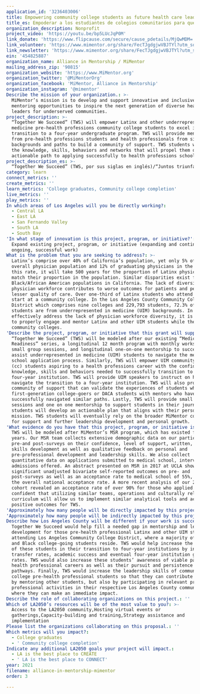 ```yaml
---
application_id: '3236403006'
title: Empowering community college students as future health care leaders
title_es: Empoderar a los estudiantes de colegios comunitarios para que tengan éxito como futuros líderes de atención médica
organization_description: Nonprofit
project_video: 'https://youtu.be/bp5LUcJqP0M'
link_donate: 'https://www.flipcause.com/secure/cause_pdetails/MjQwMDM='
link_volunteer: 'https://www.mimentor.org/share/FecTJgdgjwVBJTYl?utm_source=manual'
link_newsletter: 'https://www.mimentor.org/share/FecTJgdgjwVBJTYl?utm_source=manual'
ein: '454825887'
organization_name: Alliance in Mentorship / MiMentor
mailing_address_zip: '90815'
organization_website: 'https://www.MiMentor.org'
organization_twitter: '@MiMentorOrg'
organization_facebook: 'MiMentor, Alliance in Mentorship'
organization_instagram: '@mimentor'
Describe the mission of your organization.: >-
  MiMentor’s mission is to develop and support innovative and inclusive
  mentoring opportunities to inspire the next generation of diverse healthcare
  leaders for underserved communities.
project_description: >-
  “Together We Succeed” (TWS) will empower Latinx and other underrepresented in
  medicine pre-health professions community college students to excel in their
  transition to a four-year undergraduate program. TWS will provide mentorship
  from pre-health professions students and health professionals from similar
  backgrounds and paths to build a community of support. TWS students will gain
  the knowledge, skills, behaviors and networks that will propel them on an
  actionable path to applying successfully to health professions schools.
project_description_es: >-
  “Together We Succeed” (TWS, por sus siglas en inglés)/“Juntos triunfamos” dará la fuerza a los latinos y a los estudiantes subrepresentados en las profesiones médicas para triunfar en su transición de colegio comunitario a un programa universitario de cuatro años. “Juntos triunfamos” proporcionará tutoría de estudiantes y profesionales de la salud con orígenes similares, para construir una comunidad de apoyo. Los estudiantes obtendrán el conocimiento, las habilidades, los comportamientos y los contactos para impulsarlos hacia adelante en un camino para matricularse con éxito en las escuelas profesionales de la salud.
category: learn
connect_metrics: ''
create_metrics: ''
learn_metrics: 'College graduates, Community college completion'
live_metrics: ''
play_metrics: ''
In which areas of Los Angeles will you be directly working?:
  - Central LA
  - East LA
  - San Fernando Valley
  - South LA
  - South Bay
'In what stage of innovation is this project, program, or initiative?': >-
  Expand existing project, program, or initiative (expanding and continuing
  ongoing, successful work)
What is the problem that you are seeking to address?: >-
  Latinx’s comprise over 40% of California’s population, yet only 5% of the
  overall physician population and 12% of graduating physicians in the state. At
  this rate, it will take 500 years for the proportion of Latinx physicians to
  match their proportion in the population. Similar disparities exist for
  Black/African American populations in California. The lack of diversity in the
  physician workforce contributes to worse outcomes for patients and perceived
  lesser quality of care. Over one-third of Latinx students who attend college
  start at a community college. In the Los Angeles County Community College
  District which comprises nine colleges and 229,793 students, 72.3% of the
  students are from underrepresented in medicine (UIM) backgrounds. In order to
  effectively address the lack of physician workforce diversity, it is critical
  to properly engage and mentor Latinx and other UIM students while they are at
  community colleges.
'Describe the project, program, or initiative that this grant will support to address the problem identified.': >-
  “Together We Succeed” (TWS) will be modeled after our existing “Medical School
  Readiness” series, a longitudinal 12 month program with monthly workshops,
  small group sessions, and longitudinal one-on-one mentorship to successfully
  assist underrepresented in medicine (UIM) students to navigate the medical
  school application process. Similarly, TWS will empower UIM community college
  (cc) students aspiring to a health professions career with the confidence,
  knowledge, skills and behaviors needed to successfully transition to a
  four-year institution. TWS will provide UIM speakers to instruct on how to
  navigate the transition to a four-year institution. TWS will also provide a
  community of support that can validate the experiences of students who are
  first-generation college-goers or DACA students with mentors who have
  successfully navigated similar paths. Lastly, TWS will provide small group
  sessions and one on one mentorship to support students in their journeys. TWS
  students will develop an actionable plan that aligns with their personal
  mission. TWS students will eventually rely on the broader MiMentor community
  for support and further leadership development and personal growth.
'What evidence do you have that this project, program, or initiative is or will be successful, and how will you define and measure success?': >-
  TWS will be modeled after MiMentor’s MSR program, which has existed for five
  years. Our MSR team collects extensive demographic data on our participants,
  pre-and post-surveys on their confidence, level of support, written, verbal
  skills development as well as qualitative feedback on personal and
  pre-professional development and leadership skills. We also collect
  quantitative data on applications submitted to medical school, interviews and
  admissions offered. An abstract presented on MSR in 2017 at UCLA showed
  significant unadjusted bivariate self-reported outcomes on pre- and
  post-surveys as well as an acceptance rate to medical school of 55%, 10% above
  the overall national acceptance rate. A more recent analysis of our 2018-2019
  cohort revealed an acceptance rate of over 90% for those who applied. We are
  confident that utilizing similar teams, operations and culturally relevant
  curriculum will allow us to implement similar analytical tools and achieve
  positive outcomes for TWS.
'Approximately how many people will be directly impacted by this project, program, or initiative?': '150'
'Approximately how many people will be indirectly impacted by this project, program, or initiative?': '750'
Describe how Los Angeles County will be different if your work is successful.: >-
  Together We Succeed would help fill a needed gap in mentorship and leadership
  development for those pre-health professional Latinx and other UIM students
  attending Los Angeles Community College District, where a majority of Latinx
  and Black college-going students reside. TWS would help increase the success
  of these students in their transition to four-year institutions by increasing
  transfer rates, academic success and eventual four-year institution graduation
  rates. TWS would also increase these students’ awareness of viable pathways to
  health professional careers as well as their pursuit and persistence in those
  pathways. Finally, TWS would increase the leadership skills of community
  college pre-health professional students so that they can contribute not only
  by mentoring other students, but also by participating in relevant pre-health
  professional activities in their respective Los Angeles County communities
  where they can make an immediate impact.
Describe the role of collaborating organizations on this project.: ''
Which of LA2050’s resources will be of the most value to you?: >-
  Access to the LA2050 community,Hosting virtual events or
  gatherings,Capacity-building and training,Strategy assistance and
  implementation
Please list the organizations collaborating on this proposal.: ''
Which metrics will you impact?:
  - College graduates
  - ' Community college completion'
Indicate any additional LA2050 goals your project will impact.:
  - LA is the best place to CREATE
  - ' LA is the best place to CONNECT'
year: 2021
filename: alliance-in-mentorship-mimentor
order: 3

---
```

